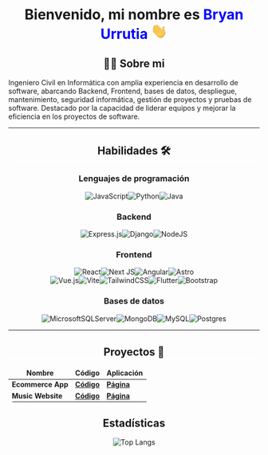 <h1 align="center" style="border-bottom: 0px;">Bienvenido, mi nombre es <span style="color: blue;">Bryan Urrutia</span>  <img
    src="https://github.com/Bryan-Urrutia/Bryan-Urrutia/blob/main/images/Hi.gif" height="32" />
</h1>
<h2 align="center" style="border-bottom: 0px solid white !important;">👨‍💻 Sobre mi</h2>
Ingeniero Civil en Informática con amplia experiencia en desarrollo de software, abarcando Backend, Frontend, bases de datos, despliegue, mantenimiento, seguridad informática, gestión de proyectos y pruebas de software. Destacado por la capacidad de liderar equipos y mejorar la eficiencia en los proyectos de software.
<hr style="border-bottom: 2px solid white;">
<h2 align="center" style="border-bottom: 2px solid white;">Habilidades 🛠️</h2>
<h3 align="center">Lenguajes de programación</h3>

<div align="center">

![JavaScript](https://img.shields.io/badge/javascript-%23323330.svg?style=for-the-badge&logo=javascript&logoColor=%23F7DF1E)![Python](https://img.shields.io/badge/python-3670A0?style=for-the-badge&logo=python&logoColor=ffdd54)![Java](https://img.shields.io/badge/java-%23ED8B00.svg?style=for-the-badge&logo=openjdk&logoColor=white)
</div>
<h3 align="center">Backend</h3>

<div align="center">

![Express.js](https://img.shields.io/badge/express.js-%23404d59.svg?style=for-the-badge&logo=express&logoColor=%2361DAFB)![Django](https://img.shields.io/badge/django-%23092E20.svg?style=for-the-badge&logo=django&logoColor=white)![NodeJS](https://img.shields.io/badge/node.js-6DA55F?style=for-the-badge&logo=node.js&logoColor=white)
</div>

<h3 align="center">Frontend</h3>

<div align="center">

![React](https://img.shields.io/badge/react-%2320232a.svg?style=for-the-badge&logo=react&logoColor=%2361DAFB)![Next JS](https://img.shields.io/badge/Next-black?style=for-the-badge&logo=next.js&logoColor=white)![Angular](https://img.shields.io/badge/angular-%23DD0031.svg?style=for-the-badge&logo=angular&logoColor=white)![Astro](https://img.shields.io/badge/astro-%232C2052.svg?style=for-the-badge&logo=astro&logoColor=white)
<br/>
![Vue.js](https://img.shields.io/badge/vuejs-%2335495e.svg?style=for-the-badge&logo=vuedotjs&logoColor=%234FC08D)![Vite](https://img.shields.io/badge/vite-%23646CFF.svg?style=for-the-badge&logo=vite&logoColor=white)![TailwindCSS](https://img.shields.io/badge/tailwindcss-%2338B2AC.svg?style=for-the-badge&logo=tailwind-css&logoColor=white)![Flutter](https://img.shields.io/badge/Flutter-%2302569B.svg?style=for-the-badge&logo=Flutter&logoColor=white)![Bootstrap](https://img.shields.io/badge/bootstrap-%238511FA.svg?style=for-the-badge&logo=bootstrap&logoColor=white)

</div>

<h3 align="center">Bases de datos</h3>
<div align="center">

![MicrosoftSQLServer](https://img.shields.io/badge/Microsoft%20SQL%20Server-CC2927?style=for-the-badge&logo=microsoft%20sql%20server&logoColor=white)![MongoDB](https://img.shields.io/badge/MongoDB-%234ea94b.svg?style=for-the-badge&logo=mongodb&logoColor=white)![MySQL](https://img.shields.io/badge/mysql-4479A1.svg?style=for-the-badge&logo=mysql&logoColor=white)![Postgres](https://img.shields.io/badge/postgres-%23316192.svg?style=for-the-badge&logo=postgresql&logoColor=white)

<div>
<hr style="border-bottom: 2px solid white;">

<h2 style="border-bottom: 2px solid white;">Proyectos 👔</h2>
<table style="border-radius: 10px">
<thead align="center">
    <tr border: none;>
    <td><b>Nombre</b></td>
    <td><b>Código</b></td>
    <td><b>Aplicación</b></td>
    </tr>
</thead>
<tbody>
    <tr>
        <td><b>Ecommerce App</b></td>
        <td><a href="https://github.com/Bryan-Urrutia/ecommerce"><b>Código</b></a></td>
        <td><a href="https://ecommerce-production-b836.up.railway.app/"><b>Página</b></a></td>
    </tr>
    <tr>
        <td><b>Music Website</b></td>
        <td><a href="https://github.com/Bryan-Urrutia/musicwebsite"><b>Código</b></a></td>
        <td><a href="https://musicwebsite-production.up.railway.app/"><b>Página</b></a></td>
    </tr>
</tbody>
</table>


## Estadísticas
<!-- ![Bryan Urrutia GitHub stats](https://github-readme-stats.vercel.app/api?username=bryan-urrutia&show_icons=true&theme=dark)  -->
![Top Langs](https://github-readme-stats.vercel.app/api/top-langs/?username=bryan-urrutia&layout=compact&theme=dark)